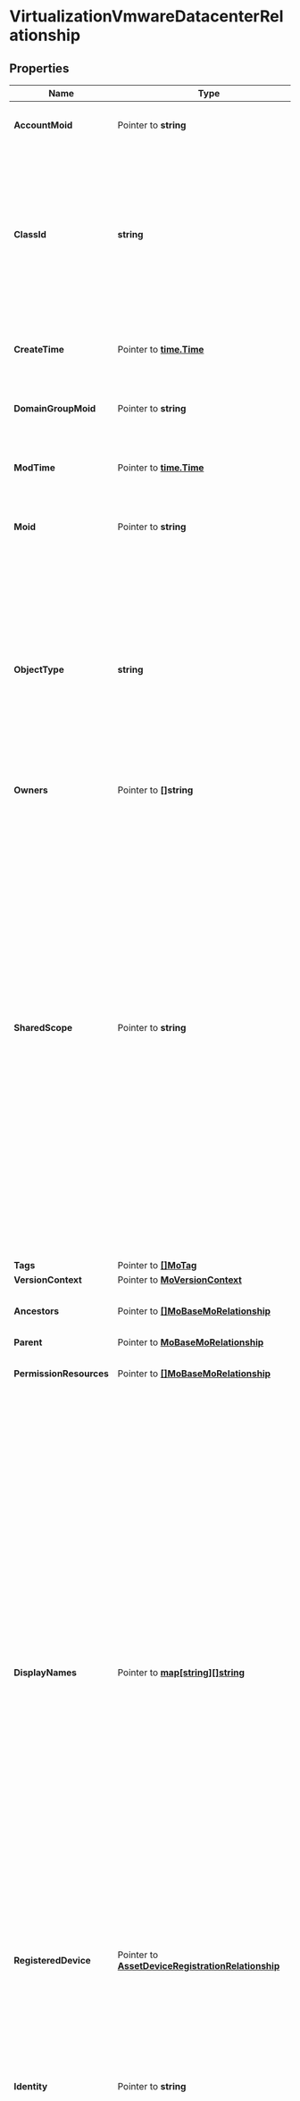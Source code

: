 # VirtualizationVmwareDatacenterRelationship

## Properties

Name | Type | Description | Notes
------------ | ------------- | ------------- | -------------
**AccountMoid** | Pointer to **string** | The Account ID for this managed object. | [optional] [readonly] 
**ClassId** | **string** | The concrete type of this complex type. Its value must be the same as the &#39;objectType&#39; property. The OpenAPI document references this property as a discriminator value. | [readonly] 
**CreateTime** | Pointer to [**time.Time**](time.Time.md) | The time when this managed object was created. | [optional] [readonly] 
**DomainGroupMoid** | Pointer to **string** | The DomainGroup ID for this managed object. | [optional] [readonly] 
**ModTime** | Pointer to [**time.Time**](time.Time.md) | The time when this managed object was last modified. | [optional] [readonly] 
**Moid** | Pointer to **string** | The unique identifier of this Managed Object instance. | [optional] 
**ObjectType** | **string** | The fully-qualified type of this managed object, i.e. the class name. This property is optional. The ObjectType is implied from the URL path. If specified, the value of objectType must match the class name specified in the URL path. | [readonly] 
**Owners** | Pointer to **[]string** |  | [optional] 
**SharedScope** | Pointer to **string** | Intersight provides pre-built workflows, tasks and policies to end users through global catalogs. Objects that are made available through global catalogs are said to have a &#39;shared&#39; ownership. Shared objects are either made globally available to all end users or restricted to end users based on their license entitlement. Users can use this property to differentiate the scope (global or a specific license tier) to which a shared MO belongs. | [optional] [readonly] 
**Tags** | Pointer to [**[]MoTag**](mo.Tag.md) |  | [optional] 
**VersionContext** | Pointer to [**MoVersionContext**](mo.VersionContext.md) |  | [optional] 
**Ancestors** | Pointer to [**[]MoBaseMoRelationship**](mo.BaseMo.Relationship.md) | An array of relationships to moBaseMo resources. | [optional] [readonly] 
**Parent** | Pointer to [**MoBaseMoRelationship**](mo.BaseMo.Relationship.md) |  | [optional] 
**PermissionResources** | Pointer to [**[]MoBaseMoRelationship**](mo.BaseMo.Relationship.md) | An array of relationships to moBaseMo resources. | [optional] [readonly] 
**DisplayNames** | Pointer to [**map[string][]string**](array.md) | A set of display names for the MO resource. These names are calculated based on other properties of the MO and potentially properties of Ancestor MOs. Displaynames are intended as a way to provide a normalized user appropriate name for an MO, especially for MOs which do not have a &#39;Name&#39; property, which is the case for much of the inventory discovered from managed targets. There are a limited number of keys, currently &#39;short&#39; and &#39;hierarchical&#39;. The value is an array and clients should use the first element of the array. | [optional] [readonly] 
**RegisteredDevice** | Pointer to [**AssetDeviceRegistrationRelationship**](asset.DeviceRegistration.Relationship.md) |  | [optional] 
**Identity** | Pointer to **string** | Internally generated identity of this datacenter. This entity is not manipulated by users. It aids in uniquely identifying the datacenter object. For VMware, this is a MOR (managed object reference). | [optional] [readonly] 
**Name** | Pointer to **string** | User provided name for the datacenter. Usually, this name is subject to manipulations by user. It is not the identity of the datacenter. | [optional] 
**ClusterCount** | Pointer to **int64** | Count of all clusters associated with this DC. | [optional] 
**DatastoreCount** | Pointer to **int64** | Count of all datastores associated with this DC. | [optional] 
**HostCount** | Pointer to **int64** | Count of all hosts associated with this DC. | [optional] 
**NetworkCount** | Pointer to **int64** | Count of all networks associated with this datacenter (DC). | [optional] 
**VmCount** | Pointer to **int64** | Count of all virtual machines (VMs) associated with this DC. | [optional] 
**HypervisorManager** | Pointer to [**VirtualizationVmwareVcenterRelationship**](virtualization.VmwareVcenter.Relationship.md) |  | [optional] 

## Methods

### NewVirtualizationVmwareDatacenterRelationship

`func NewVirtualizationVmwareDatacenterRelationship(classId string, objectType string, ) *VirtualizationVmwareDatacenterRelationship`

NewVirtualizationVmwareDatacenterRelationship instantiates a new VirtualizationVmwareDatacenterRelationship object
This constructor will assign default values to properties that have it defined,
and makes sure properties required by API are set, but the set of arguments
will change when the set of required properties is changed

### NewVirtualizationVmwareDatacenterRelationshipWithDefaults

`func NewVirtualizationVmwareDatacenterRelationshipWithDefaults() *VirtualizationVmwareDatacenterRelationship`

NewVirtualizationVmwareDatacenterRelationshipWithDefaults instantiates a new VirtualizationVmwareDatacenterRelationship object
This constructor will only assign default values to properties that have it defined,
but it doesn't guarantee that properties required by API are set

### GetAccountMoid

`func (o *VirtualizationVmwareDatacenterRelationship) GetAccountMoid() string`

GetAccountMoid returns the AccountMoid field if non-nil, zero value otherwise.

### GetAccountMoidOk

`func (o *VirtualizationVmwareDatacenterRelationship) GetAccountMoidOk() (*string, bool)`

GetAccountMoidOk returns a tuple with the AccountMoid field if it's non-nil, zero value otherwise
and a boolean to check if the value has been set.

### SetAccountMoid

`func (o *VirtualizationVmwareDatacenterRelationship) SetAccountMoid(v string)`

SetAccountMoid sets AccountMoid field to given value.

### HasAccountMoid

`func (o *VirtualizationVmwareDatacenterRelationship) HasAccountMoid() bool`

HasAccountMoid returns a boolean if a field has been set.

### GetClassId

`func (o *VirtualizationVmwareDatacenterRelationship) GetClassId() string`

GetClassId returns the ClassId field if non-nil, zero value otherwise.

### GetClassIdOk

`func (o *VirtualizationVmwareDatacenterRelationship) GetClassIdOk() (*string, bool)`

GetClassIdOk returns a tuple with the ClassId field if it's non-nil, zero value otherwise
and a boolean to check if the value has been set.

### SetClassId

`func (o *VirtualizationVmwareDatacenterRelationship) SetClassId(v string)`

SetClassId sets ClassId field to given value.


### GetCreateTime

`func (o *VirtualizationVmwareDatacenterRelationship) GetCreateTime() time.Time`

GetCreateTime returns the CreateTime field if non-nil, zero value otherwise.

### GetCreateTimeOk

`func (o *VirtualizationVmwareDatacenterRelationship) GetCreateTimeOk() (*time.Time, bool)`

GetCreateTimeOk returns a tuple with the CreateTime field if it's non-nil, zero value otherwise
and a boolean to check if the value has been set.

### SetCreateTime

`func (o *VirtualizationVmwareDatacenterRelationship) SetCreateTime(v time.Time)`

SetCreateTime sets CreateTime field to given value.

### HasCreateTime

`func (o *VirtualizationVmwareDatacenterRelationship) HasCreateTime() bool`

HasCreateTime returns a boolean if a field has been set.

### GetDomainGroupMoid

`func (o *VirtualizationVmwareDatacenterRelationship) GetDomainGroupMoid() string`

GetDomainGroupMoid returns the DomainGroupMoid field if non-nil, zero value otherwise.

### GetDomainGroupMoidOk

`func (o *VirtualizationVmwareDatacenterRelationship) GetDomainGroupMoidOk() (*string, bool)`

GetDomainGroupMoidOk returns a tuple with the DomainGroupMoid field if it's non-nil, zero value otherwise
and a boolean to check if the value has been set.

### SetDomainGroupMoid

`func (o *VirtualizationVmwareDatacenterRelationship) SetDomainGroupMoid(v string)`

SetDomainGroupMoid sets DomainGroupMoid field to given value.

### HasDomainGroupMoid

`func (o *VirtualizationVmwareDatacenterRelationship) HasDomainGroupMoid() bool`

HasDomainGroupMoid returns a boolean if a field has been set.

### GetModTime

`func (o *VirtualizationVmwareDatacenterRelationship) GetModTime() time.Time`

GetModTime returns the ModTime field if non-nil, zero value otherwise.

### GetModTimeOk

`func (o *VirtualizationVmwareDatacenterRelationship) GetModTimeOk() (*time.Time, bool)`

GetModTimeOk returns a tuple with the ModTime field if it's non-nil, zero value otherwise
and a boolean to check if the value has been set.

### SetModTime

`func (o *VirtualizationVmwareDatacenterRelationship) SetModTime(v time.Time)`

SetModTime sets ModTime field to given value.

### HasModTime

`func (o *VirtualizationVmwareDatacenterRelationship) HasModTime() bool`

HasModTime returns a boolean if a field has been set.

### GetMoid

`func (o *VirtualizationVmwareDatacenterRelationship) GetMoid() string`

GetMoid returns the Moid field if non-nil, zero value otherwise.

### GetMoidOk

`func (o *VirtualizationVmwareDatacenterRelationship) GetMoidOk() (*string, bool)`

GetMoidOk returns a tuple with the Moid field if it's non-nil, zero value otherwise
and a boolean to check if the value has been set.

### SetMoid

`func (o *VirtualizationVmwareDatacenterRelationship) SetMoid(v string)`

SetMoid sets Moid field to given value.

### HasMoid

`func (o *VirtualizationVmwareDatacenterRelationship) HasMoid() bool`

HasMoid returns a boolean if a field has been set.

### GetObjectType

`func (o *VirtualizationVmwareDatacenterRelationship) GetObjectType() string`

GetObjectType returns the ObjectType field if non-nil, zero value otherwise.

### GetObjectTypeOk

`func (o *VirtualizationVmwareDatacenterRelationship) GetObjectTypeOk() (*string, bool)`

GetObjectTypeOk returns a tuple with the ObjectType field if it's non-nil, zero value otherwise
and a boolean to check if the value has been set.

### SetObjectType

`func (o *VirtualizationVmwareDatacenterRelationship) SetObjectType(v string)`

SetObjectType sets ObjectType field to given value.


### GetOwners

`func (o *VirtualizationVmwareDatacenterRelationship) GetOwners() []string`

GetOwners returns the Owners field if non-nil, zero value otherwise.

### GetOwnersOk

`func (o *VirtualizationVmwareDatacenterRelationship) GetOwnersOk() (*[]string, bool)`

GetOwnersOk returns a tuple with the Owners field if it's non-nil, zero value otherwise
and a boolean to check if the value has been set.

### SetOwners

`func (o *VirtualizationVmwareDatacenterRelationship) SetOwners(v []string)`

SetOwners sets Owners field to given value.

### HasOwners

`func (o *VirtualizationVmwareDatacenterRelationship) HasOwners() bool`

HasOwners returns a boolean if a field has been set.

### GetSharedScope

`func (o *VirtualizationVmwareDatacenterRelationship) GetSharedScope() string`

GetSharedScope returns the SharedScope field if non-nil, zero value otherwise.

### GetSharedScopeOk

`func (o *VirtualizationVmwareDatacenterRelationship) GetSharedScopeOk() (*string, bool)`

GetSharedScopeOk returns a tuple with the SharedScope field if it's non-nil, zero value otherwise
and a boolean to check if the value has been set.

### SetSharedScope

`func (o *VirtualizationVmwareDatacenterRelationship) SetSharedScope(v string)`

SetSharedScope sets SharedScope field to given value.

### HasSharedScope

`func (o *VirtualizationVmwareDatacenterRelationship) HasSharedScope() bool`

HasSharedScope returns a boolean if a field has been set.

### GetTags

`func (o *VirtualizationVmwareDatacenterRelationship) GetTags() []MoTag`

GetTags returns the Tags field if non-nil, zero value otherwise.

### GetTagsOk

`func (o *VirtualizationVmwareDatacenterRelationship) GetTagsOk() (*[]MoTag, bool)`

GetTagsOk returns a tuple with the Tags field if it's non-nil, zero value otherwise
and a boolean to check if the value has been set.

### SetTags

`func (o *VirtualizationVmwareDatacenterRelationship) SetTags(v []MoTag)`

SetTags sets Tags field to given value.

### HasTags

`func (o *VirtualizationVmwareDatacenterRelationship) HasTags() bool`

HasTags returns a boolean if a field has been set.

### GetVersionContext

`func (o *VirtualizationVmwareDatacenterRelationship) GetVersionContext() MoVersionContext`

GetVersionContext returns the VersionContext field if non-nil, zero value otherwise.

### GetVersionContextOk

`func (o *VirtualizationVmwareDatacenterRelationship) GetVersionContextOk() (*MoVersionContext, bool)`

GetVersionContextOk returns a tuple with the VersionContext field if it's non-nil, zero value otherwise
and a boolean to check if the value has been set.

### SetVersionContext

`func (o *VirtualizationVmwareDatacenterRelationship) SetVersionContext(v MoVersionContext)`

SetVersionContext sets VersionContext field to given value.

### HasVersionContext

`func (o *VirtualizationVmwareDatacenterRelationship) HasVersionContext() bool`

HasVersionContext returns a boolean if a field has been set.

### GetAncestors

`func (o *VirtualizationVmwareDatacenterRelationship) GetAncestors() []MoBaseMoRelationship`

GetAncestors returns the Ancestors field if non-nil, zero value otherwise.

### GetAncestorsOk

`func (o *VirtualizationVmwareDatacenterRelationship) GetAncestorsOk() (*[]MoBaseMoRelationship, bool)`

GetAncestorsOk returns a tuple with the Ancestors field if it's non-nil, zero value otherwise
and a boolean to check if the value has been set.

### SetAncestors

`func (o *VirtualizationVmwareDatacenterRelationship) SetAncestors(v []MoBaseMoRelationship)`

SetAncestors sets Ancestors field to given value.

### HasAncestors

`func (o *VirtualizationVmwareDatacenterRelationship) HasAncestors() bool`

HasAncestors returns a boolean if a field has been set.

### SetAncestorsNil

`func (o *VirtualizationVmwareDatacenterRelationship) SetAncestorsNil(b bool)`

 SetAncestorsNil sets the value for Ancestors to be an explicit nil

### UnsetAncestors
`func (o *VirtualizationVmwareDatacenterRelationship) UnsetAncestors()`

UnsetAncestors ensures that no value is present for Ancestors, not even an explicit nil
### GetParent

`func (o *VirtualizationVmwareDatacenterRelationship) GetParent() MoBaseMoRelationship`

GetParent returns the Parent field if non-nil, zero value otherwise.

### GetParentOk

`func (o *VirtualizationVmwareDatacenterRelationship) GetParentOk() (*MoBaseMoRelationship, bool)`

GetParentOk returns a tuple with the Parent field if it's non-nil, zero value otherwise
and a boolean to check if the value has been set.

### SetParent

`func (o *VirtualizationVmwareDatacenterRelationship) SetParent(v MoBaseMoRelationship)`

SetParent sets Parent field to given value.

### HasParent

`func (o *VirtualizationVmwareDatacenterRelationship) HasParent() bool`

HasParent returns a boolean if a field has been set.

### GetPermissionResources

`func (o *VirtualizationVmwareDatacenterRelationship) GetPermissionResources() []MoBaseMoRelationship`

GetPermissionResources returns the PermissionResources field if non-nil, zero value otherwise.

### GetPermissionResourcesOk

`func (o *VirtualizationVmwareDatacenterRelationship) GetPermissionResourcesOk() (*[]MoBaseMoRelationship, bool)`

GetPermissionResourcesOk returns a tuple with the PermissionResources field if it's non-nil, zero value otherwise
and a boolean to check if the value has been set.

### SetPermissionResources

`func (o *VirtualizationVmwareDatacenterRelationship) SetPermissionResources(v []MoBaseMoRelationship)`

SetPermissionResources sets PermissionResources field to given value.

### HasPermissionResources

`func (o *VirtualizationVmwareDatacenterRelationship) HasPermissionResources() bool`

HasPermissionResources returns a boolean if a field has been set.

### SetPermissionResourcesNil

`func (o *VirtualizationVmwareDatacenterRelationship) SetPermissionResourcesNil(b bool)`

 SetPermissionResourcesNil sets the value for PermissionResources to be an explicit nil

### UnsetPermissionResources
`func (o *VirtualizationVmwareDatacenterRelationship) UnsetPermissionResources()`

UnsetPermissionResources ensures that no value is present for PermissionResources, not even an explicit nil
### GetDisplayNames

`func (o *VirtualizationVmwareDatacenterRelationship) GetDisplayNames() map[string][]string`

GetDisplayNames returns the DisplayNames field if non-nil, zero value otherwise.

### GetDisplayNamesOk

`func (o *VirtualizationVmwareDatacenterRelationship) GetDisplayNamesOk() (*map[string][]string, bool)`

GetDisplayNamesOk returns a tuple with the DisplayNames field if it's non-nil, zero value otherwise
and a boolean to check if the value has been set.

### SetDisplayNames

`func (o *VirtualizationVmwareDatacenterRelationship) SetDisplayNames(v map[string][]string)`

SetDisplayNames sets DisplayNames field to given value.

### HasDisplayNames

`func (o *VirtualizationVmwareDatacenterRelationship) HasDisplayNames() bool`

HasDisplayNames returns a boolean if a field has been set.

### SetDisplayNamesNil

`func (o *VirtualizationVmwareDatacenterRelationship) SetDisplayNamesNil(b bool)`

 SetDisplayNamesNil sets the value for DisplayNames to be an explicit nil

### UnsetDisplayNames
`func (o *VirtualizationVmwareDatacenterRelationship) UnsetDisplayNames()`

UnsetDisplayNames ensures that no value is present for DisplayNames, not even an explicit nil
### GetRegisteredDevice

`func (o *VirtualizationVmwareDatacenterRelationship) GetRegisteredDevice() AssetDeviceRegistrationRelationship`

GetRegisteredDevice returns the RegisteredDevice field if non-nil, zero value otherwise.

### GetRegisteredDeviceOk

`func (o *VirtualizationVmwareDatacenterRelationship) GetRegisteredDeviceOk() (*AssetDeviceRegistrationRelationship, bool)`

GetRegisteredDeviceOk returns a tuple with the RegisteredDevice field if it's non-nil, zero value otherwise
and a boolean to check if the value has been set.

### SetRegisteredDevice

`func (o *VirtualizationVmwareDatacenterRelationship) SetRegisteredDevice(v AssetDeviceRegistrationRelationship)`

SetRegisteredDevice sets RegisteredDevice field to given value.

### HasRegisteredDevice

`func (o *VirtualizationVmwareDatacenterRelationship) HasRegisteredDevice() bool`

HasRegisteredDevice returns a boolean if a field has been set.

### GetIdentity

`func (o *VirtualizationVmwareDatacenterRelationship) GetIdentity() string`

GetIdentity returns the Identity field if non-nil, zero value otherwise.

### GetIdentityOk

`func (o *VirtualizationVmwareDatacenterRelationship) GetIdentityOk() (*string, bool)`

GetIdentityOk returns a tuple with the Identity field if it's non-nil, zero value otherwise
and a boolean to check if the value has been set.

### SetIdentity

`func (o *VirtualizationVmwareDatacenterRelationship) SetIdentity(v string)`

SetIdentity sets Identity field to given value.

### HasIdentity

`func (o *VirtualizationVmwareDatacenterRelationship) HasIdentity() bool`

HasIdentity returns a boolean if a field has been set.

### GetName

`func (o *VirtualizationVmwareDatacenterRelationship) GetName() string`

GetName returns the Name field if non-nil, zero value otherwise.

### GetNameOk

`func (o *VirtualizationVmwareDatacenterRelationship) GetNameOk() (*string, bool)`

GetNameOk returns a tuple with the Name field if it's non-nil, zero value otherwise
and a boolean to check if the value has been set.

### SetName

`func (o *VirtualizationVmwareDatacenterRelationship) SetName(v string)`

SetName sets Name field to given value.

### HasName

`func (o *VirtualizationVmwareDatacenterRelationship) HasName() bool`

HasName returns a boolean if a field has been set.

### GetClusterCount

`func (o *VirtualizationVmwareDatacenterRelationship) GetClusterCount() int64`

GetClusterCount returns the ClusterCount field if non-nil, zero value otherwise.

### GetClusterCountOk

`func (o *VirtualizationVmwareDatacenterRelationship) GetClusterCountOk() (*int64, bool)`

GetClusterCountOk returns a tuple with the ClusterCount field if it's non-nil, zero value otherwise
and a boolean to check if the value has been set.

### SetClusterCount

`func (o *VirtualizationVmwareDatacenterRelationship) SetClusterCount(v int64)`

SetClusterCount sets ClusterCount field to given value.

### HasClusterCount

`func (o *VirtualizationVmwareDatacenterRelationship) HasClusterCount() bool`

HasClusterCount returns a boolean if a field has been set.

### GetDatastoreCount

`func (o *VirtualizationVmwareDatacenterRelationship) GetDatastoreCount() int64`

GetDatastoreCount returns the DatastoreCount field if non-nil, zero value otherwise.

### GetDatastoreCountOk

`func (o *VirtualizationVmwareDatacenterRelationship) GetDatastoreCountOk() (*int64, bool)`

GetDatastoreCountOk returns a tuple with the DatastoreCount field if it's non-nil, zero value otherwise
and a boolean to check if the value has been set.

### SetDatastoreCount

`func (o *VirtualizationVmwareDatacenterRelationship) SetDatastoreCount(v int64)`

SetDatastoreCount sets DatastoreCount field to given value.

### HasDatastoreCount

`func (o *VirtualizationVmwareDatacenterRelationship) HasDatastoreCount() bool`

HasDatastoreCount returns a boolean if a field has been set.

### GetHostCount

`func (o *VirtualizationVmwareDatacenterRelationship) GetHostCount() int64`

GetHostCount returns the HostCount field if non-nil, zero value otherwise.

### GetHostCountOk

`func (o *VirtualizationVmwareDatacenterRelationship) GetHostCountOk() (*int64, bool)`

GetHostCountOk returns a tuple with the HostCount field if it's non-nil, zero value otherwise
and a boolean to check if the value has been set.

### SetHostCount

`func (o *VirtualizationVmwareDatacenterRelationship) SetHostCount(v int64)`

SetHostCount sets HostCount field to given value.

### HasHostCount

`func (o *VirtualizationVmwareDatacenterRelationship) HasHostCount() bool`

HasHostCount returns a boolean if a field has been set.

### GetNetworkCount

`func (o *VirtualizationVmwareDatacenterRelationship) GetNetworkCount() int64`

GetNetworkCount returns the NetworkCount field if non-nil, zero value otherwise.

### GetNetworkCountOk

`func (o *VirtualizationVmwareDatacenterRelationship) GetNetworkCountOk() (*int64, bool)`

GetNetworkCountOk returns a tuple with the NetworkCount field if it's non-nil, zero value otherwise
and a boolean to check if the value has been set.

### SetNetworkCount

`func (o *VirtualizationVmwareDatacenterRelationship) SetNetworkCount(v int64)`

SetNetworkCount sets NetworkCount field to given value.

### HasNetworkCount

`func (o *VirtualizationVmwareDatacenterRelationship) HasNetworkCount() bool`

HasNetworkCount returns a boolean if a field has been set.

### GetVmCount

`func (o *VirtualizationVmwareDatacenterRelationship) GetVmCount() int64`

GetVmCount returns the VmCount field if non-nil, zero value otherwise.

### GetVmCountOk

`func (o *VirtualizationVmwareDatacenterRelationship) GetVmCountOk() (*int64, bool)`

GetVmCountOk returns a tuple with the VmCount field if it's non-nil, zero value otherwise
and a boolean to check if the value has been set.

### SetVmCount

`func (o *VirtualizationVmwareDatacenterRelationship) SetVmCount(v int64)`

SetVmCount sets VmCount field to given value.

### HasVmCount

`func (o *VirtualizationVmwareDatacenterRelationship) HasVmCount() bool`

HasVmCount returns a boolean if a field has been set.

### GetHypervisorManager

`func (o *VirtualizationVmwareDatacenterRelationship) GetHypervisorManager() VirtualizationVmwareVcenterRelationship`

GetHypervisorManager returns the HypervisorManager field if non-nil, zero value otherwise.

### GetHypervisorManagerOk

`func (o *VirtualizationVmwareDatacenterRelationship) GetHypervisorManagerOk() (*VirtualizationVmwareVcenterRelationship, bool)`

GetHypervisorManagerOk returns a tuple with the HypervisorManager field if it's non-nil, zero value otherwise
and a boolean to check if the value has been set.

### SetHypervisorManager

`func (o *VirtualizationVmwareDatacenterRelationship) SetHypervisorManager(v VirtualizationVmwareVcenterRelationship)`

SetHypervisorManager sets HypervisorManager field to given value.

### HasHypervisorManager

`func (o *VirtualizationVmwareDatacenterRelationship) HasHypervisorManager() bool`

HasHypervisorManager returns a boolean if a field has been set.


[[Back to Model list]](../README.md#documentation-for-models) [[Back to API list]](../README.md#documentation-for-api-endpoints) [[Back to README]](../README.md)


